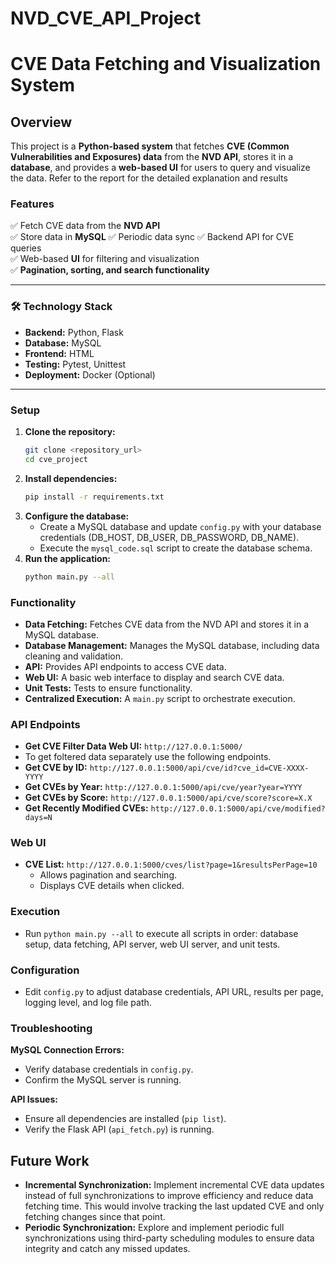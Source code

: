 # NVD_CVE_API_Project

# CVE Data Fetching and Visualization System

## Overview
This project is a **Python-based system** that fetches **CVE (Common Vulnerabilities and Exposures) data** from the **NVD API**, stores it in a **database**, and provides a **web-based UI** for users to query and visualize the data. Refer to the report for the detailed explanation and results

### Features
✅ Fetch CVE data from the **NVD API**  
✅ Store data in **MySQL** 
✅ Periodic data sync 
✅ Backend API for CVE queries  
✅ Web-based **UI** for filtering and visualization  
✅ **Pagination, sorting, and search functionality**  

---

### 🛠 Technology Stack
- **Backend:** Python, Flask 
- **Database:** MySQL
- **Frontend:** HTML
- **Testing:** Pytest, Unittest  
- **Deployment:** Docker (Optional)  

---

### Setup

1.  **Clone the repository:**
    ```bash
    git clone <repository_url>
    cd cve_project
    ```
2.  **Install dependencies:**
    ```bash
    pip install -r requirements.txt
    ```
3.  **Configure the database:**
    * Create a MySQL database and update `config.py` with your database credentials (DB\_HOST, DB\_USER, DB\_PASSWORD, DB\_NAME).
    * Execute the `mysql_code.sql` script to create the database schema.
4.  **Run the application:**
    ```bash
    python main.py --all
    ```

### Functionality

* **Data Fetching:** Fetches CVE data from the NVD API and stores it in a MySQL database.
* **Database Management:** Manages the MySQL database, including data cleaning and validation.
* **API:** Provides API endpoints to access CVE data.
* **Web UI:** A basic web interface to display and search CVE data.
* **Unit Tests:** Tests to ensure functionality.
* **Centralized Execution:** A `main.py` script to orchestrate execution.

### API Endpoints

* **Get CVE Filter Data Web UI:** `http://127.0.0.1:5000/`
* To get foltered data separately use the following endpoints.
* **Get CVE by ID:** `http://127.0.0.1:5000/api/cve/id?cve_id=CVE-XXXX-YYYY`
* **Get CVEs by Year:** `http://127.0.0.1:5000/api/cve/year?year=YYYY`
* **Get CVEs by Score:** `http://127.0.0.1:5000/api/cve/score?score=X.X`
* **Get Recently Modified CVEs:** `http://127.0.0.1:5000/api/cve/modified?days=N`

### Web UI

* **CVE List:** `http://127.0.0.1:5000/cves/list?page=1&resultsPerPage=10`
    * Allows pagination and searching.
    * Displays CVE details when clicked.

### Execution

* Run `python main.py --all` to execute all scripts in order: database setup, data fetching, API server, web UI server, and unit tests.

### Configuration

* Edit `config.py` to adjust database credentials, API URL, results per page, logging level, and log file path.

### Troubleshooting

**MySQL Connection Errors:**

* Verify database credentials in `config.py`.
* Confirm the MySQL server is running.

**API Issues:**

* Ensure all dependencies are installed (`pip list`).
* Verify the Flask API (`api_fetch.py`) is running.

## Future Work

* **Incremental Synchronization:** Implement incremental CVE data updates instead of full synchronizations to improve efficiency and reduce data fetching time. This would involve tracking the last updated CVE and only fetching changes since that point.
* **Periodic Synchronization:** Explore and implement periodic full synchronizations using third-party scheduling modules to ensure data integrity and catch any missed updates.

